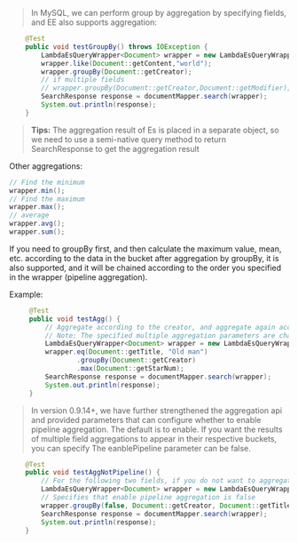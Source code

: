 > In MySQL, we can perform group by aggregation by specifying fields, and EE also supports aggregation:

```java
    @Test
    public void testGroupBy() throws IOException {
        LambdaEsQueryWrapper<Document> wrapper = new LambdaEsQueryWrapper<>();
        wrapper.like(Document::getContent,"world");
        wrapper.groupBy(Document::getCreator);
        // if multiple fields
        // wrapper.groupBy(Document::getCreator,Document::getModifier);
        SearchResponse response = documentMapper.search(wrapper);
        System.out.println(response);
    }
```
> **Tips:**
> The aggregation result of Es is placed in a separate object, so we need to use a semi-native query method to return SearchResponse to get the aggregation result

Other aggregations:
```java
// Find the minimum
wrapper.min();
// Find the maximum
wrapper.max();
// average
wrapper.avg();
wrapper.sum();
```

If you need to groupBy first, and then calculate the maximum value, mean, etc. according to the data in the bucket after aggregation by groupBy, it is also supported, and it will be chained according to the order you specified in the wrapper (pipeline aggregation).

Example:

```java
     @Test
     public void testAgg() {
         // Aggregate according to the creator, and aggregate again according to the number of likes in the bucket after the aggregation
         // Note: The specified multiple aggregation parameters are chain aggregation, which is the result of the aggregation of the first aggregation parameter, and then aggregated according to the second parameter, corresponding to the Pipeline aggregation
         LambdaEsQueryWrapper<Document> wrapper = new LambdaEsQueryWrapper<>();
         wrapper.eq(Document::getTitle, "Old man")
                 .groupBy(Document::getCreator)
                 .max(Document::getStarNum);
         SearchResponse response = documentMapper.search(wrapper);
         System.out.println(response);
     }
```

>In version 0.9.14+, we have further strengthened the aggregation api and provided parameters that can configure whether to enable pipeline aggregation. The default is to enable. If you want the results of multiple field aggregations to appear in their respective buckets, you can specify The eanblePipeline parameter can be false.

```java
    @Test
    public void testAggNotPipeline() {
        // For the following two fields, if you do not want to aggregate in the pipeline pipeline, and the results of each aggregation are displayed in their respective buckets, we also provide support
        LambdaEsQueryWrapper<Document> wrapper = new LambdaEsQueryWrapper<>();
        // Specifies that enable pipeline aggregation is false
        wrapper.groupBy(false, Document::getCreator, Document::getTitle);
        SearchResponse response = documentMapper.search(wrapper);
        System.out.println(response);
    }
```